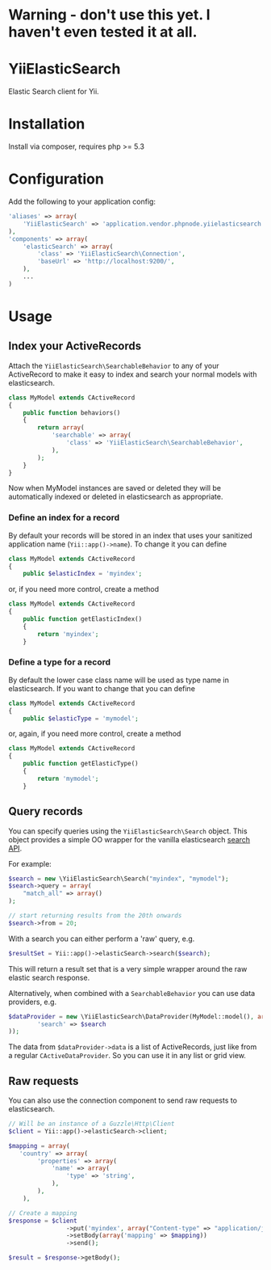 # Warning - don't use this yet. I haven't even tested it at all.

# YiiElasticSearch

Elastic Search client for Yii.

# Installation

Install via composer, requires php >= 5.3

# Configuration

Add the following to your application config:

```php
'aliases' => array(
    'YiiElasticSearch' => 'application.vendor.phpnode.yiielasticsearch.src',
),
'components' => array(
    'elasticSearch' => array(
        'class' => 'YiiElasticSearch\Connection',
        'baseUrl' => 'http://localhost:9200/',
    ),
    ...
)
```

# Usage

## Index your ActiveRecords

Attach the `YiiElasticSearch\SearchableBehavior` to any of your ActiveRecord to make it easy
to index and search your normal models with elasticsearch.

```php
class MyModel extends CActiveRecord
{
    public function behaviors()
    {
        return array(
            'searchable' => array(
                'class' => 'YiiElasticSearch\SearchableBehavior',
            ),
        );
    }
}
```

Now when MyModel instances are saved or deleted they will be automatically indexed or deleted in
elasticsearch as appropriate.


### Define an index for a record

By default your records will be stored in an index that uses your sanitized application name
(`Yii::app()->name`). To change it you can define

```php
class MyModel extends CActiveRecord
{
    public $elasticIndex = 'myindex';
```

or, if you need more control, create a method

```php
class MyModel extends CActiveRecord
{
    public function getElasticIndex()
    {
        return 'myindex';
    }
```


### Define a type for a record

By default the lower case class name will be used as type name in elasticsearch. If you want to
change that you can define

```php
class MyModel extends CActiveRecord
{
    public $elasticType = 'mymodel';
```

or, again, if you need more control, create a method

```php
class MyModel extends CActiveRecord
{
    public function getElasticType()
    {
        return 'mymodel';
    }
```

## Query records

You can specify queries using the `YiiElasticSearch\Search` object. This object provides a simple
OO wrapper for the vanilla elasticsearch [search API](http://www.elasticsearch.org/guide/reference/api/search/).

For example:

```php
$search = new \YiiElasticSearch\Search("myindex", "mymodel");
$search->query = array(
    "match_all" => array()
);

// start returning results from the 20th onwards
$search->from = 20;
```

With a search you can either perform a 'raw' query, e.g.

```php
$resultSet = Yii::app()->elasticSearch->search($search);
```

This will return a result set that is a very simple wrapper around the raw elastic search response.

Alternatively, when combined with a `SearchableBehavior` you can use data providers, e.g.

```php
$dataProvider = new \YiiElasticSearch\DataProvider(MyModel::model(), array(
        'search' => $search
));
```

The data from `$dataProvider->data` is a list of ActiveRecords, just like from a regular
`CActiveDataProvider`. So you can use it in any list or grid view.

## Raw requests

You can also use the connection component to send raw requests to elasticsearch.


```php
// Will be an instance of a Guzzle\Http\Client
$client = Yii::app()->elasticSearch->client;

$mapping = array(
   'country' => array(
        'properties' => array(
            'name' => array(
                'type' => 'string',
            ),
        ),
    ),

// Create a mapping
$response = $client
                ->put('myindex', array("Content-type" => "application/json"))
                ->setBody(array('mapping' => $mapping))
                ->send();

$result = $response->getBody();
```
